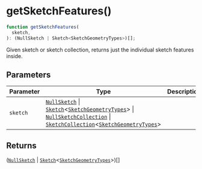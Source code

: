 # getSketchFeatures()

```ts
function getSketchFeatures(
  sketch,
): (NullSketch | Sketch<SketchGeometryTypes>)[];
```

Given sketch or sketch collection, returns just the individual sketch features inside.

## Parameters

| Parameter | Type                                                                                                                                                                                                                                                                                                                                                   | Description |
| --------- | ------------------------------------------------------------------------------------------------------------------------------------------------------------------------------------------------------------------------------------------------------------------------------------------------------------------------------------------------------ | ----------- |
| `sketch`  | [`NullSketch`](../interfaces/NullSketch.md) \| [`Sketch`](../interfaces/Sketch.md)\<[`SketchGeometryTypes`](../type-aliases/SketchGeometryTypes.md)\> \| [`NullSketchCollection`](../interfaces/NullSketchCollection.md) \| [`SketchCollection`](../interfaces/SketchCollection.md)\<[`SketchGeometryTypes`](../type-aliases/SketchGeometryTypes.md)\> |             |

## Returns

([`NullSketch`](../interfaces/NullSketch.md) \| [`Sketch`](../interfaces/Sketch.md)\<[`SketchGeometryTypes`](../type-aliases/SketchGeometryTypes.md)\>)[]
